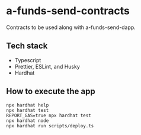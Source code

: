 # a-funds-send-contracts

Contracts to be used along with a-funds-send-dapp.

## Tech stack

- Typescript
- Prettier, ESLint, and Husky
- Hardhat

## How to execute the app

```shell
npx hardhat help
npx hardhat test
REPORT_GAS=true npx hardhat test
npx hardhat node
npx hardhat run scripts/deploy.ts
```
